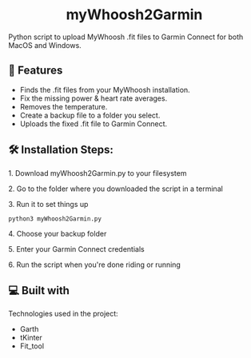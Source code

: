 <h1 align="center" id="title">myWhoosh2Garmin</h1>

<p id="description">Python script to upload MyWhoosh .fit files to Garmin Connect for both MacOS and Windows.</p>

  
  
<h2>🧐 Features</h2>

*   Finds the .fit files from your MyWhoosh installation.
*   Fix the missing power & heart rate averages.
*   Removes the temperature.
*   Create a backup file to a folder you select.
*   Uploads the fixed .fit file to Garmin Connect.

<h2>🛠️ Installation Steps:</h2>

<p>1. Download myWhoosh2Garmin.py to your filesystem</p>

<p>2. Go to the folder where you downloaded the script in a terminal</p>

<p>3. Run it to set things up</p>

```
python3 myWhoosh2Garmin.py
```

<p>4. Choose your backup folder</p>

<p>5. Enter your Garmin Connect credentials</p>

<p>6. Run the script when you're done riding or running</p>

  
  
<h2>💻 Built with</h2>

Technologies used in the project:

*   Garth
*   tKinter
*   Fit\_tool

